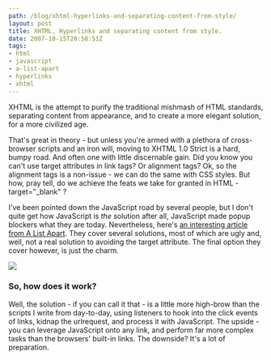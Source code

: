 ```yaml
---
path: /blog/xhtml-hyperlinks-and-separating-content-from-style/
layout: post
title: XHTML, Hyperlinks and separating content from style.
date: 2007-10-15T20:58:51Z
tags:
- html
- javascript
- a-list-apart
- hyperlinks
- xhtml
---
```


XHTML is the attempt to purify the traditional mishmash of HTML standards, separating content from appearance, and to create a more elegant solution, for a more civilized age.

That's great in theory - but unless you're armed with a plethora of cross-browser scripts and an iron will, moving to XHTML 1.0 Strict is a hard, bumpy road. And often one with little discernable gain. Did you know you can't use target attributes in link tags? Or alignment tags? Ok, so the alignment tags is a non-issue - we can do the same with CSS styles. But how, pray tell, do we achieve the feats we take for granted in HTML - target="_blank" ?

I've been pointed down the JavaScript road by several people, but I don't quite get how JavaScript is _the_ solution after all, JavaScript made popup blockers what they are today. Nevertheless, here's [an interesting article from A List Apart](http://www.alistapart.com/articles/popuplinks "Open link in a new window"). They cover several solutions, most of which are ugly and, well, not a real solution to avoiding the target attribute. The final option they cover however, is just the charm.

[![](http://uploads.psyked.co.uk/2007/10/alistapartcom.jpg)](http://www.alistapart.com/articles/popuplinks "Open link in a new window")

### So, how does it work?

Well, the solution - if you can call it that - is a little more high-brow than the scripts I write from day-to-day, using listeners to hook into the click events of links, kidnap the urlrequest, and process it with JavaScript. The upside - you can leverage JavaScript onto any link, and perform far more complex tasks than the browsers' built-in links. The downside? It's a lot of preparation.